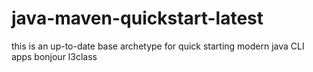 # java-maven-quickstart-latest

 this is an up-to-date base archetype for quick starting modern java CLI apps 
bonjour l3class
